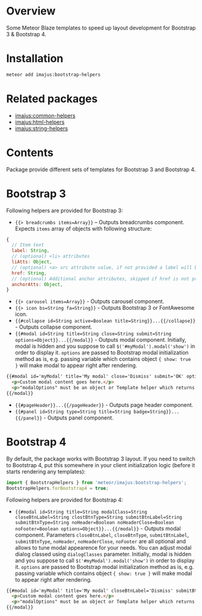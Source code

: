 # Overview

Some Meteor Blaze templates to speed up layout development for Bootstrap 3 & Bootstrap 4.

# Installation

```sh
meteor add imajus:bootstrap-helpers
```

# Related packages

* [imajus:common-helpers](https://github.com/imajus/meteor-common-helpers)
* [imajus:html-helpers](https://github.com/imajus/meteor-html-helpers)
* [imajus:string-helpers](https://github.com/imajus/meteor-string-helpers)

# Contents

Package provide different sets of templates for Bootstrap 3 and Bootstrap 4.

# Bootstrap 3

Following helpers are provided for Bootstrap 3:

* `{{> breadcrumbs items=Array}}` – Outputs breadcrumbs component. Expects `items` array of objects with following structure:
```js
{
  // Item text
  label: String,
  // (optional) <li> attributes
  liAtts: Object,
  // (optional) <a> src attribute value, if not provided a label will be displayed as static text
  href: String,
  // (optional) Additional anchor attributes, skipped if href is not provided
  anchorAtts: Object,
}
```
* `{{> carousel items=Array}}` - Outputs carousel component.
* `{{> icon bs=String fa=String}}` - Outputs Bootstrap 3 or FontAwesome icon.
* `{{#collapse id=String active=Boolean title=String}}...{{/collapse}}` - Outputs collapse component.
* `{{#modal id=String title=String close=String submit=String options=Object}}...{{/modal}}` - Outputs modal component. Initially, modal is hidden and you suppose to call `$('#myModal').modal('show')` in order to display it. `options` are passed to Bootstrap modal initialization method as is, e.g. passing variable which contains object `{ show: true }` will make modal to appear right after rendering.
```html
{{#modal id='myModal' title='My modal' close='Dismiss' submit='OK' options=modalOptions}}
  <p>Custom modal content goes here.</p>
  <p>"modalOptions" must be an object or Template helper which returns an object</p>
{{/modal}}
```
* `{{#pageHeader}}...{{/pageHeader}}` - Outputs page header component.
* `{{#panel id=String type=String title=String badge=String}}...{{/panel}}` - Outputs panel component.

# Bootstrap 4

By default, the package works with Bootstrap 3 layout. If you need to switch to Bootstrap 4, put this somewhere in your client initialization logic (before it starts rendering any templates):
```js
import { BootstrapHelpers } from 'meteor/imajus:bootstrap-helpers';
BootstrapHelpers.forBootstrap4 = true;
```

Following helpers are provided for Bootstrap 4:

* `{{#modal id=String title=String modalClass=String closeBtnLabel=String clostBtnType=String submitBtnLabel=String submitBtnType=String noHeader=Boolean noHeaderClose=Boolean noFooter=Boolean options=Object}}...{{/modal}}` - Outputs modal component. Parameters `closeBtnLabel`, `closeBtnType`, `submitBtnLabel`, `submitBtnType`, `noHeader`, `noHeaderClose`, `noFooter` are all optional and allows to tune modal appearence for your needs. You can adjust modal dialog classed using `dialogClasses` parameter.
Initially, modal is hidden and you suppose to call `$('#myModal').modal('show')` in order to display it. `options` are passed to Bootstrap modal initialization method as is, e.g. passing variable which contains object `{ show: true }` will make modal to appear right after rendering.
```html
{{#modal id='myModal' title='My modal' closeBtnLabel='Dismiss' submitBtnLabel='OK' options=modalOptions}}
  <p>Custom modal content goes here.</p>
  <p>"modalOptions" must be an object or Template helper which returns an object</p>
{{/modal}}
```